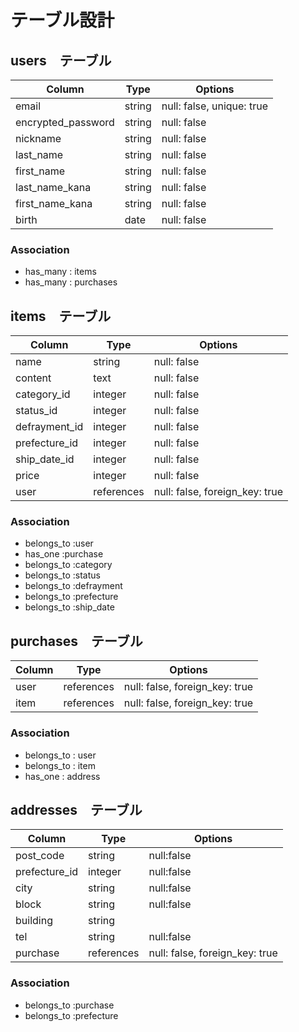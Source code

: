 # テーブル設計

## users　テーブル

| Column             | Type        | Options                     |
|--------------------|-------------|-----------------------------|
| email              | string      | null: false, unique: true   |
| encrypted_password | string      | null: false                 |
| nickname           | string      | null: false                 |
| last_name          | string      | null: false                 |
| first_name         | string      | null: false                 |
| last_name_kana     | string      | null: false                 |
| first_name_kana    | string      | null: false                 |
| birth              | date        | null: false                 |

### Association
- has_many : items
- has_many : purchases



## items　テーブル

| Column             | Type        | Options                        |
|--------------------|-------------|--------------------------------|
| name               | string      | null: false                    |
| content            | text        | null: false                    |
| category_id        | integer     | null: false                    |
| status_id          | integer     | null: false                    |
| defrayment_id      | integer     | null: false                    |
| prefecture_id      | integer     | null: false                    |
| ship_date_id       | integer     | null: false                    |
| price              | integer     | null: false                    |
| user               | references  | null: false, foreign_key: true |


### Association
- belongs_to :user
- has_one :purchase
- belongs_to :category
- belongs_to :status
- belongs_to :defrayment
- belongs_to :prefecture
- belongs_to :ship_date



## purchases　テーブル

| Column             | Type        | Options                        |
|--------------------|-------------|--------------------------------|
| user               | references  | null: false, foreign_key: true |
| item               | references  | null: false, foreign_key: true |

### Association
- belongs_to : user
- belongs_to : item
- has_one : address



## addresses　テーブル

| Column             | Type        | Options                        |
|--------------------|-------------|--------------------------------|
| post_code          | string      | null:false                     |
| prefecture_id      | integer     | null:false                     |
| city               | string      | null:false                     |
| block              | string      | null:false                     |
| building           | string      |                                |
| tel                | string      | null:false                     |
| purchase           | references  | null: false, foreign_key: true |

### Association
- belongs_to :purchase
- belongs_to :prefecture



